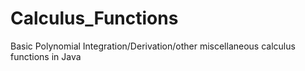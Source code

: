 # Calculus_Functions

Basic Polynomial Integration/Derivation/other miscellaneous calculus functions in Java

